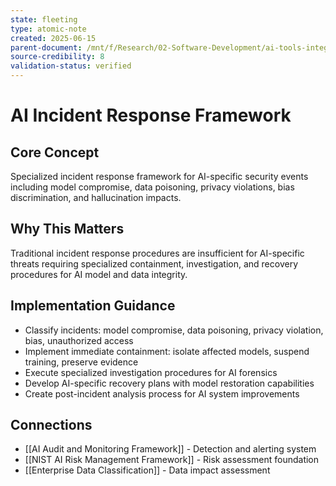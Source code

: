 ```yaml
---
state: fleeting
type: atomic-note
created: 2025-06-15
parent-document: /mnt/f/Research/02-Software-Development/ai-tools-integration/04-Security-Compliance-Framework.md
source-credibility: 8
validation-status: verified
---
```


# AI Incident Response Framework

## Core Concept
Specialized incident response framework for AI-specific security events including model compromise, data poisoning, privacy violations, bias discrimination, and hallucination impacts.

## Why This Matters
Traditional incident response procedures are insufficient for AI-specific threats requiring specialized containment, investigation, and recovery procedures for AI model and data integrity.

## Implementation Guidance
- Classify incidents: model compromise, data poisoning, privacy violation, bias, unauthorized access
- Implement immediate containment: isolate affected models, suspend training, preserve evidence
- Execute specialized investigation procedures for AI forensics
- Develop AI-specific recovery plans with model restoration capabilities
- Create post-incident analysis process for AI system improvements

## Connections
- [[AI Audit and Monitoring Framework]] - Detection and alerting system
- [[NIST AI Risk Management Framework]] - Risk assessment foundation
- [[Enterprise Data Classification]] - Data impact assessment